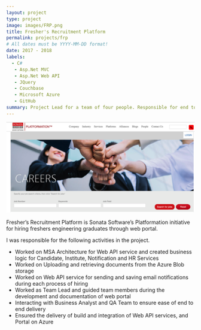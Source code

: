 ```yaml
---
layout: project
type: project
image: images/FRP.png
title: Fresher's Recruitment Platform
permalink: projects/frp
# All dates must be YYYY-MM-DD format!
date: 2017 - 2018
labels:
  - C#
   - Asp.Net MVC
   - Asp.Net Web API
   - JQuery
   - Couchbase
   - Microsoft Azure
   - GitHub
summary: Project Lead for a team of four people. Responsible for end to end deployment of the web portal.
---
```


<img class="ui image" src="../images/FRP.png">

Fresher’s Recruitment Platform is Sonata Software’s Platformation initiative for hiring freshers engineering graduates through web portal.

I was responsible for the following activities in the project.
<ul>
<li>Worked on MSA Architecture for Web API service and created business logic for Candidate, Institute, Notification and HR Services</li>
<li>Worked on Uploading and retrieving documents from the Azure Blob storage</li>
<li>Worked on Web API service for sending and saving email notifications during each process of hiring</li>
<li>Worked as Team Lead and guided team members during the development and documentation of web portal</li>
<li>Interacting with Business Analyst and QA Team to ensure ease of end to end delivery</li>
<li>Ensured the delivery of build and integration of Web API services, and Portal on Azure</li>
</ul>


